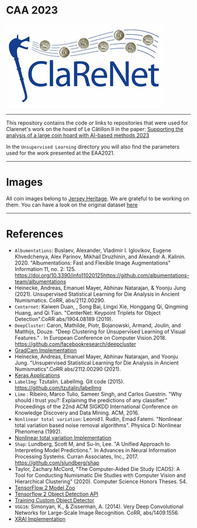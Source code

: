 # CAA 2023 
![ClaReNet](clarenet_logo.jpg)


----

This repository contains the code or links to repositories that were used for Clarenet's work on the hoard of Le Câtillon II in the paper: [Supporting the analysis of a large coin hoard with AI-based methods 2023](https://doi.org/10.5281/zenodo.8301561)

In the `Unsupervised Learning` directory you will also find the parameters used for the work presented at the EAA2021.

----

# Images

All coin images belong to [Jersey Heritage](https://www.jerseyheritage.org/). We are grateful to be working on them.
You can have a look on the original dataset [here](https://catalogue.jerseyheritage.org/collection-search/?filters[0][field]=tab.keyword&filters[0][term]=Archaeology&filters[0][bool]=must&filters[1][field]=object_number&filters[1][term]=STATES/CATII&filters[1][bool]=must&filters[1][type]=match)

----
# References
- `Albumentations`: Buslaev, Alexander, Vladimir I. Iglovikov, Eugene Khvedchenya, Alex Parinov, Mikhail Druzhinin, and Alexandr A. Kalinin. 2020. "Albumentations: Fast and Flexible Image Augmentations" Information 11, no. 2: 125. https://doi.org/10.3390/info11020125https://github.com/albumentations-team/albumentations
- Heinecke, Andreas, Emanuel Mayer, Abhinav Natarajan, & Yoonju Jung (2021). Unsupervised Statistical Learning for Die Analysis in Ancient Numismatics. CoRR, abs/2112.00290.
- `Centernet`: Kaiwen Duan, , Song Bai, Lingxi Xie, Honggang Qi, Qingming Huang, and Qi Tian. "CenterNet: Keypoint Triplets for Object Detection".CoRR abs/1904.08189 (2019).
- `DeepCluster`: Caron, Mathilde, Piotr, Bojanowski, Armand, Joulin, and Matthĳs, Douze. "Deep Clustering for Unsupervised Learning of Visual Features." . In European Conference on Computer Vision.2018.
https://github.com/facebookresearch/deepcluster
- [GradCam Implementation](https://github.com/keras-team/keras-io/blob/master/examples/vision/grad_cam.py)
- Heinecke, Andreas, Emanuel Mayer, Abhinav Natarajan, and Yoonju Jung. "Unsupervised Statistical Learning for Die Analysis in Ancient Numismatics".CoRR abs/2112.00290 (2021).
- [Keras Applications](https://keras.io/api/applications/)
- `LabelImg`: Tzutalin. LabelImg. Git code (2015). https://github.com/tzutalin/labelImg
- `Lime` : Ribeiro, Marco Tulio, Sameer Singh, and Carlos Guestrin. "Why should i trust you?: Explaining the predictions of any classifier." Proceedings of the 22nd ACM SIGKDD International Conference on Knowledge Discovery and Data Mining. ACM, 2016.
-  `Nonlinear total variation`: Leonid I. Rudin, Emad Fatemi. "Nonlinear total variation based noise removal algorithms". Physica D: Nonlinear Phenomena (1992).
-  [Nonlinear total variation Implementation](https://github.com/danoan/image-processing)
- `Shap`: Lundberg, Scott M, and Su-In, Lee. "A Unified Approach to Interpreting Model Predictions.". In Advances in Neural Information Processing Systems. Curran Associates, Inc., 2017. https://github.com/slundberg/shap
- Taylor, Zachary McCord, "The Computer-Aided Die Study (CADS): A Tool for Conducting Numismatic Die Studies with Computer Vision and Hierarchical Clustering" (2020). Computer Science Honors Theses. 54.
- [TensorFlow 2 Model Zoo](https://github.com/tensorflow/models/blob/master/research/object_detection/g3doc/tf2_detection_zoo.md)
- [Tensorflow 2 Object Detection API](https://github.com/tensorflow/models/blob/master/research/object_detection/g3doc/tf2.md)
- [Training Custom Object Detector](https://tensorflow-object-detection-api-tutorial.readthedocs.io/en/latest/training.html)
- `VGG16`: Simonyan, K., & Zisserman, A. (2014). Very Deep Convolutional Networks for Large-Scale Image Recognition. CoRR, abs/1409.1556.
- [XRAI Implementation](https://github.com/PAIR-code/saliency)
